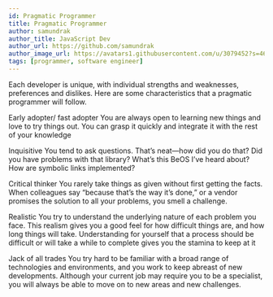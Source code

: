 ```yaml
---
id: Pragmatic Programmer
title: Pragmatic Programmer
author: samundrak
author_title: JavaScript Dev
author_url: https://github.com/samundrak
author_image_url: https://avatars1.githubusercontent.com/u/3079452?s=460&u=e5bd48488cb71b665ea5403192c6b8a963644a08&v=4
tags: [programmer, software engineer]
---
```


Each developer is unique, with individual strengths and weaknesses, preferences and dislikes. Here are some characteristics that a pragmatic programmer will follow.

<!-- truncate -->

Early adopter/ fast adopter
You are always open to learning new things and love to try things out. You can grasp it quickly and integrate it with the rest of your knowledge

Inquisitive
You tend to ask questions. That’s neat—how did you do that? Did you have problems with that library? What’s this BeOS I’ve heard about? How are symbolic links implemented?

Critical thinker
You rarely take things as given without first getting the facts. When colleagues say “because that’s the way it’s done,” or a vendor promises the solution to all your problems, you smell a challenge.

Realistic
You try to understand the underlying nature of each problem you face. This realism gives you a good feel for how difficult things are, and how long things will take. Understanding for yourself that a process should be difficult or will take a while to complete gives you the stamina to keep at it

Jack of all trades
You try hard to be familiar with a broad range of technologies and environments, and you work to keep abreast of new developments. Although your current job may require you to be a specialist, you will always be able to move on to new areas and new challenges.
